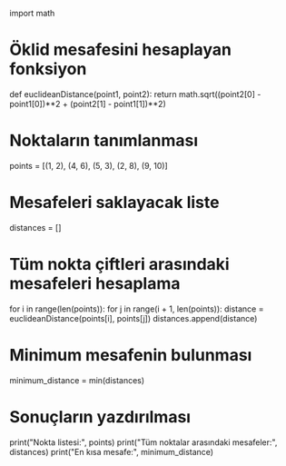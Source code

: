 import math

# Öklid mesafesini hesaplayan fonksiyon
def euclideanDistance(point1, point2):
    return math.sqrt((point2[0] - point1[0])**2 + (point2[1] - point1[1])**2)

# Noktaların tanımlanması
points = [(1, 2), (4, 6), (5, 3), (2, 8), (9, 10)]

# Mesafeleri saklayacak liste
distances = []

# Tüm nokta çiftleri arasındaki mesafeleri hesaplama
for i in range(len(points)):
    for j in range(i + 1, len(points)):
        distance = euclideanDistance(points[i], points[j])
        distances.append(distance)

# Minimum mesafenin bulunması
minimum_distance = min(distances)

# Sonuçların yazdırılması
print("Nokta listesi:", points)
print("Tüm noktalar arasındaki mesafeler:", distances)
print("En kısa mesafe:", minimum_distance)

